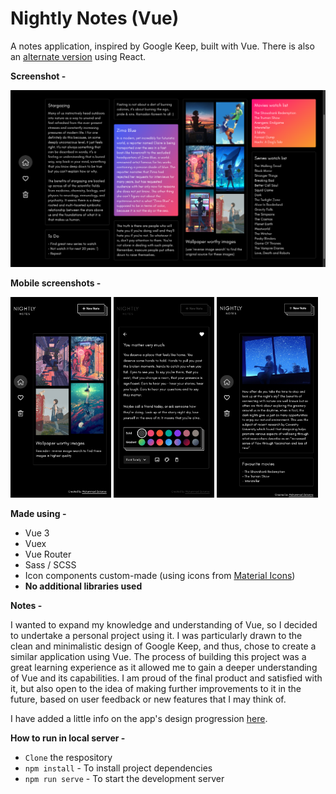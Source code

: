 # **Nightly Notes (Vue)**

A notes application, inspired by Google Keep, built with Vue. There is also an [alternate version](https://github.com/zakariyaq313/nightly-notes-react) using React.

**Screenshot -**

![PC Screenshot](./src/assets/images/screen.png)

**Mobile screenshots -**

<p float="left">
	<img src="./src/assets/images/mobile-1.jpg" width="32%" />
	<img src="./src/assets/images/mobile-2.jpg" width="32%" /> 
	<img src="./src/assets/images/mobile-3.jpg" width="32%" />
</p>

**Made using -**

- Vue 3
- Vuex
- Vue Router 
- Sass / SCSS
- Icon components custom-made (using icons from [Material Icons](https://fonts.google.com/icons?selected=Material+Icons))
- **No additional libraries used**

**Notes -**

I wanted to expand my knowledge and understanding of Vue, so I decided to undertake a personal project using it. I was particularly drawn to the clean and minimalistic design of Google Keep, and thus, chose to create a similar application using Vue. The process of building this project was a great learning experience as it allowed me to gain a deeper understanding of Vue and its capabilities. I am proud of the final product and satisfied with it, but also open to the idea of making further improvements to it in the future, based on user feedback or new features that I may think of.

I have added a little info on the app's design progression [here](./src/README.md).

**How to run in local server -**
- `Clone` the respository
- `npm install` - To install project dependencies
- `npm run serve` - To start the development server
